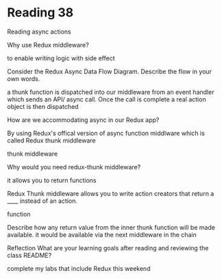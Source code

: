 # Reading 38

Reading
async actions

Why use Redux middleware?

to enable writing logic with side effect

Consider the Redux Async Data Flow Diagram. Describe the flow in your own words.

a thunk function is dispatched into our middleware from an event handler which sends an API/ async call. Once the call is complete a real action object is then dispatched

How are we accommodating async in our Redux app?

By using Redux's offical version of async function middlware which is called Redux thunk middleware

thunk middleware

Why would you need redux-thunk middleware?

it allows you to return functions

Redux Thunk middleware allows you to write action creators that return a ____ instead of an action.

function

Describe how any return value from the inner thunk function will be made available.
it would be available via the next middleware in the chain


Reflection
What are your learning goals after reading and reviewing the class README?

complete my labs that include Redux this weekend